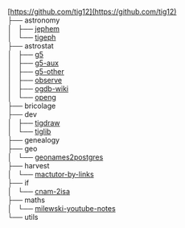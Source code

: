 [https://github.com/tig12](https://github.com/tig12)  
	├── astronomy  
	│   ├── [jephem](https://github.com/tig12/jephem)  
	│   └── [tigeph](https://github.com/tig12/tigeph)  
	├── astrostat  
	│   ├── [g5](https://github.com/tig12/g5)  
	│   ├── [g5-aux](https://github.com/tig12/g5-aux)  
	│   ├── [g5-other](https://github.com/tig12/g5-other)  
	│   ├── [observe](https://github.com/tig12/observe)  
	│   ├── [ogdb-wiki](https://github.com/tig12/ogdb-wiki)  
	│   └── [openg](https://github.com/tig12/openg)  
	├── bricolage  
	├── dev  
	│   ├── [tigdraw](https://github.com/tig12/tigdraw)  
	│   └── [tiglib](https://github.com/tig12/tiglib)  
	├── genealogy  
	├── geo  
	│   └── [geonames2postgres](https://github.com/tig12/geonames2postgres)  
	├── harvest  
	│   └── [mactutor-by-links](https://github.com/tig12/mactutor-by-links)  
	├── if  
	│   └── [cnam-2isa](https://github.com/tig12/cnam-2isa)  
	├── maths  
	│   └── [milewski-youtube-notes](https://github.com/tig12/milewski-youtube-notes)  
	└── utils  
